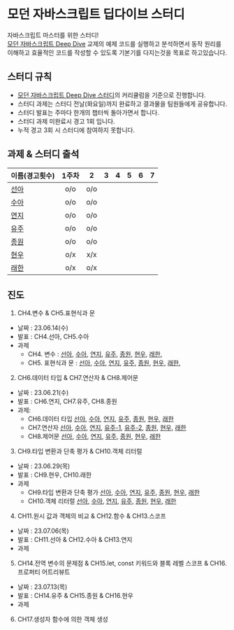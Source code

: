 # 모던 자바스크립트 딥다이브 스터디

자바스크립트 마스터를 위한 스터디!  
[모던 자바스크립트 Deep Dive](https://github.com/wikibook/mjs) 교제의 예제 코드를 실행하고 분석하면서 동작 원리를 이해하고 효율적인 코드를 작성할 수 있도록 기본기를 다지는것을 목표로 하고있습니다.

## 스터디 규칙

- [모던 자바스크립트 Deep Dive 스터디](https://www.youtube.com/playlist?list=PLjQV3hketAJnP_ceUiPCc8GnNQ0REpCqr)의 커리큘럼을 기준으로 진행합니다.
- 스터디 과제는 스터디 전날(화요일)까지 완료하고 결과물을 팀원들에게 공유합니다.
- 스터디 발표는 주마다 한개의 챕터씩 돌아가면서 합니다.
- 스터디 과제 미완료시 경고 1회 입니다.
- 누적 경고 3회 시 스터디에 참여하지 못합니다.

## 과제 & 스터디 출석

| 이름(경고횟수)                            | 1주차 |  2  | 3   | 4   | 5   | 6   | 7   |
| ----------------------------------------- | :---: | :-: | --- | --- | --- | --- | --- |
| [선아](https://github.com/hellojoyworldz) |  o/o  | o/o |
| [수아](https://github.com/yppeu)          |  o/o  | o/o |
| [연지](https://github.com/yeonjikimro)    |  o/o  | o/o |
| [유주](https://github.com/yuzulike)       |  o/o  | o/o |
| [종원](https://github.com/Ubermensch0608) |  o/o  | o/o |
| [현우](https://github.com/hyunwoostart)   |  o/x  | x/x |
| [래한](https://github.com/rae-han)        |  o/x  | o/x |

## 진도

1. CH4.변수 & CH5.표현식과 문

- 날짜 : 23.06.14(수)
- 발표 : CH4.선아, CH5.수아
- 과제
  - CH4. 변수 :
    [선아](https://github.com/hellojoyworldz/modern-javasciprt-deep-dive/tree/master/CH4.%20%EB%B3%80%EC%88%98/sunah),
    [수아](https://aqusua.tistory.com/19),
    [연지](https://blog.naver.com/duswlskfk42/223128150767),
    [유주](https://velog.io/@leah1225/javascript-deep-dive-4%EC%9E%A5-%EB%B3%80%EC%88%98),
    [종원](https://fantasy-iris-224.notion.site/Ch4-c5bbe1898dd24039b020ef1f11353a17?pvs=4),
    [현우](https://cute-syrup-73b.notion.site/4-Deep-Dive-0cdca5aaecb6430abcc57a9a3ec700b3?pvs=4),
    [래한](https://www.notion.so/raehan/4-1e4fccf5f1284d838b81051710f4167e?pvs=4),
  - CH5. 표현식과 문 :
    [선아](https://github.com/hellojoyworldz/modern-javasciprt-deep-dive/tree/master/CH5.%20%ED%91%9C%ED%98%84%EC%8B%9D%EA%B3%BC%EB%AC%B8/sunah),
    [수아](https://aqusua.tistory.com/21),
    [연지](https://blog.naver.com/duswlskfk42/223128160921),
    [유주](https://velog.io/@leah1225/Javascript-Deep-Dive-5%EC%9E%A5-%ED%91%9C%ED%98%84%EC%8B%9D%EA%B3%BC-%EB%AC%B8),
    [종원](https://fantasy-iris-224.notion.site/Ch5-59548e0f725545fbb5efd0ad896738cf?pvs=4),
    [현우](https://cute-syrup-73b.notion.site/5-Deep-Dive-6caa840b3f93473e836753c853863a00?pvs=4),
    [래한](https://www.notion.so/raehan/5-ccae764153fa48f9ba3dba27c6025390?pvs=4),

2. CH6.데이터 타입 & CH7.연산자 & CH8.제어문

- 날짜 : 23.06.21(수)
- 발표 : CH6.연지, CH7.유주, CH8.종원
- 과제:
  - CH6.데이터 타입
    [선아](https://github.com/hellojoyworldz/modern-javasciprt-deep-dive/blob/master/CH6.%20%EB%8D%B0%EC%9D%B4%ED%84%B0%20%ED%83%80%EC%9E%85/sunah/README.md),
    [수아](https://aqusua.tistory.com/26),
    [연지](https://blog.naver.com/PostView.naver?blogId=duswlskfk42&logNo=223133563634&parentCategoryNo=&categoryNo=41&viewDate=&isShowPopularPosts=false&from=postView),
    [유주](https://velog.io/@leah1225/Javascript-Deep-Dive-6장-데이터-타입),
    [종원](https://fantasy-iris-224.notion.site/ch-06-28fd68385a6047e4a41e6bcb2408d21e),
    [현우](),
    [래한](https://www.notion.so/raehan/6-75eed5db980e4660b0cb00602d759d09?pvs=4)
  - CH7.연산자
    [선아](https://github.com/hellojoyworldz/modern-javasciprt-deep-dive/blob/master/CH7.%20%EC%97%B0%EC%82%B0%EC%9E%90/sunah/README.md),
    [수아](https://aqusua.tistory.com/27?category=1028778),
    [연지](https://blog.naver.com/PostView.naver?blogId=duswlskfk42&logNo=223134303110&categoryNo=41&parentCategoryNo=0&viewDate=&currentPage=1&postListTopCurrentPage=1&from=postView&userTopListOpen=true&userTopListCount=5&userTopListManageOpen=false&userTopListCurrentPage=1),
    [유주-1](https://velog.io/@leah1225/Javascript-Deep-Dive-7장-연산자),
    [유주-2](https://velog.io/@leah1225/Javascript-Deep-Dive-7장-연산자-2),
    [종원](https://fantasy-iris-224.notion.site/ch-07-52c647e8e49d4137bfcf45b0cd1121cd),
    [현우](),
    [래한](https://www.notion.so/raehan/7-f0dfea673b494689989fbc0b7f50e685?pvs=4)
  - CH8.제어문
    [선아](https://github.com/hellojoyworldz/modern-javasciprt-deep-dive/blob/master/CH8.%20%EC%A0%9C%EC%96%B4%EB%AC%B8/sunah/README.md),
    [수아](https://aqusua.tistory.com/28?category=1028778),
    [연지](https://blog.naver.com/PostView.naver?blogId=duswlskfk42&logNo=223134348164&categoryNo=41&parentCategoryNo=0&viewDate=&currentPage=1&postListTopCurrentPage=1&from=postView&userTopListOpen=true&userTopListCount=5&userTopListManageOpen=false&userTopListCurrentPage=1),
    [유주](https://velog.io/@leah1225/Javascript-Deep-Dive-8장-제어문),
    [종원](https://fantasy-iris-224.notion.site/ch-08-daf46ad3c01b42f1acfbc240d5f24979),
    [현우](),
    [래한](https://www.notion.so/raehan/8-b62693a930174ac1805583fa9205c134?pvs=4)

3. CH9.타입 변환과 단축 평가 & CH10.객체 리터럴

- 날짜 : 23.06.29(목)
- 발표 : CH9.현우, CH10.래한
- 과제
  - CH9.타입 변환과 단축 평가
    [선아](https://github.com/hellojoyworldz/modern-javasciprt-deep-dive/blob/master/CH09.%20%ED%83%80%EC%9E%85%20%EB%B3%80%ED%99%98%EA%B3%BC%20%EB%8B%A8%EC%B6%95%20%ED%8F%89%EA%B0%80/sunah/README.md),
    [수아](https://aqusua.tistory.com/29?category=1028778),
    [연지](https://blog.naver.com/duswlskfk42/223139273139),
    [유주](),
    [종원](https://www.notion.so/ch-09-c2c85e45c46141efa7fd93dc1dcf0861?pvs=4),
    [현우](),
    [래한](https://www.notion.so/raehan/9-ab36f3f5ac6a4e2cbaf6f0a4fa2584f3?pvs=4)
  - CH10.객체 리터럴
    [선아](https://github.com/hellojoyworldz/modern-javasciprt-deep-dive/blob/master/CH10.%20%EA%B0%9D%EC%B2%B4%20%EB%A6%AC%ED%84%B0%EB%9F%B4/sunah/README.md),
    [수아](https://aqusua.tistory.com/30),
    [연지](https://blog.naver.com/duswlskfk42/223139493423),
    [유주](),
    [종원](https://www.notion.so/ch-10-e961772ba0bb411f987222ebb7314f32?pvs=4),
    [현우](),
    [래한](https://www.notion.so/raehan/10-42f6be7cae39473db2b802b4b54169a9?pvs=4)

4. CH11.원시 값과 객체의 비교 & CH12.함수 & CH13.스코프

- 날짜 : 23.07.06(목)
- 발표 : CH11.선아 & CH12.수아 & CH13.연지
- 과제

5. CH14.전역 변수의 문제점 & CH15.let, const 키워드와 블록 레벨 스코프 & CH16.프로퍼티 어트리뷰트

- 날짜 : 23.07.13(목)
- 발표 : CH14.유주 & CH15.종원 & CH16.현우
- 과제

6. CH17.생성자 함수에 의한 객체 생성
